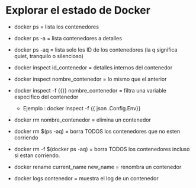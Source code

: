 # Explorar el estado de Docker

- docker ps = lista los contenedores
- docker ps -a = lista contenedores a detalles
- docker ps -aq = lista solo los ID de los contenedores (la q significa quiet, tranquilo o silencioso)

- docker inspect id_contenedor = detalles internos del contenedor
- docker inspect nombre_contenedor = lo mismo que el anterior
- docker inspect -f {{}} nombre_contenedor = filtra una variable especifico del contenedor
    - Ejemplo : docker inspect -f {{ json .Config.Env}}

- docker rm nombre_contenedor = elimina un contenedor
- docker rm $(ps -aq) = borra TODOS los contenedores que no esten corriendo
- docker rm -f $(docker ps -aq)  = borra TODOS los contenedores incluso si estan corriendo.

- docker rename current_name new_name = renombra un contenedor

- docker logs contenedor = muestra el log de un contenedor

